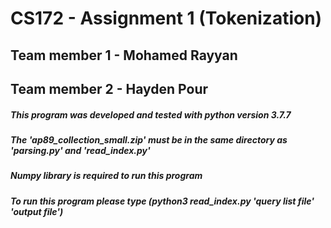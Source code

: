 # CS172 - Assignment 1 (Tokenization)

## Team member 1 - Mohamed Rayyan
## Team member 2 - Hayden Pour

##### This program was developed and tested with python version 3.7.7
##### The 'ap89_collection_small.zip' must be in the same directory as 'parsing.py' and 'read_index.py' 
##### Numpy library is required to run this program
##### To run this program please type (python3 read_index.py 'query list file' 'output file')
